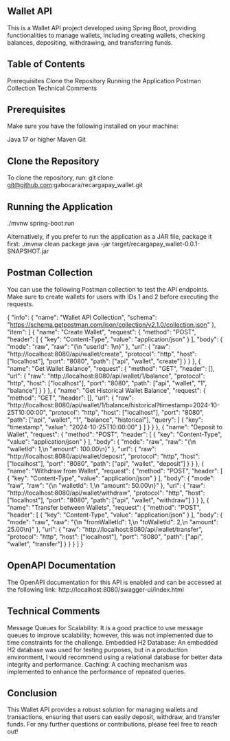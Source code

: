 ## Wallet API

This is a Wallet API project developed using Spring Boot, providing functionalities to manage wallets, including creating wallets, checking balances, depositing, withdrawing, and transferring funds.

## Table of Contents
Prerequisites
Clone the Repository
Running the Application
Postman Collection
Technical Comments

## Prerequisites
Make sure you have the following installed on your machine:

Java 17 or higher
Maven
Git

## Clone the Repository
To clone the repository, run:
git clone git@github.com:gabocara/recargapay_wallet.git

## Running the Application
./mvnw spring-boot:run

Alternatively, if you prefer to run the application as a JAR file, package it first:
./mvnw clean package
java -jar target/recargapay_wallet-0.0.1-SNAPSHOT.jar

## Postman Collection
You can use the following Postman collection to test the API endpoints. Make sure to create wallets for users with IDs 1 and 2 before executing the requests.

{
  "info": {
    "name": "Wallet API Collection",
    "schema": "https://schema.getpostman.com/json/collection/v2.1.0/collection.json"
  },
  "item": [
    {
      "name": "Create Wallet",
      "request": {
        "method": "POST",
        "header": [
          {
            "key": "Content-Type",
            "value": "application/json"
          }
        ],
        "body": {
          "mode": "raw",
          "raw": "{\n    \"userId\": 1\n}"
        },
        "url": {
          "raw": "http://localhost:8080/api/wallet/create",
          "protocol": "http",
          "host": ["localhost"],
          "port": "8080",
          "path": ["api", "wallet", "create"]
        }
      }
    },
    {
      "name": "Get Wallet Balance",
      "request": {
        "method": "GET",
        "header": [],
        "url": {
          "raw": "http://localhost:8080/api/wallet/1/balance",
          "protocol": "http",
          "host": ["localhost"],
          "port": "8080",
          "path": ["api", "wallet", "1", "balance"]
        }
      }
    },
    {
      "name": "Get Historical Wallet Balance",
      "request": {
        "method": "GET",
        "header": [],
        "url": {
          "raw": "http://localhost:8080/api/wallet/1/balance/historical?timestamp=2024-10-25T10:00:00",
          "protocol": "http",
          "host": ["localhost"],
          "port": "8080",
          "path": ["api", "wallet", "1", "balance", "historical"],
          "query": [
            {
              "key": "timestamp",
              "value": "2024-10-25T10:00:00"
            }
          ]
        }
      }
    },
    {
      "name": "Deposit to Wallet",
      "request": {
        "method": "POST",
        "header": [
          {
            "key": "Content-Type",
            "value": "application/json"
          }
        ],
        "body": {
          "mode": "raw",
          "raw": "{\n    \"walletId\": 1,\n    \"amount\": 100.00\n}"
        },
        "url": {
          "raw": "http://localhost:8080/api/wallet/deposit",
          "protocol": "http",
          "host": ["localhost"],
          "port": "8080",
          "path": ["api", "wallet", "deposit"]
        }
      }
    },
    {
      "name": "Withdraw from Wallet",
      "request": {
        "method": "POST",
        "header": [
          {
            "key": "Content-Type",
            "value": "application/json"
          }
        ],
        "body": {
          "mode": "raw",
          "raw": "{\n    \"walletId\": 1,\n    \"amount\": 50.00\n}"
        },
        "url": {
          "raw": "http://localhost:8080/api/wallet/withdraw",
          "protocol": "http",
          "host": ["localhost"],
          "port": "8080",
          "path": ["api", "wallet", "withdraw"]
        }
      }
    },
    {
      "name": "Transfer between Wallets",
      "request": {
        "method": "POST",
        "header": [
          {
            "key": "Content-Type",
            "value": "application/json"
          }
        ],
        "body": {
          "mode": "raw",
          "raw": "{\n    \"fromWalletId\": 1,\n    \"toWalletId\": 2,\n    \"amount\": 25.00\n}"
        },
        "url": {
          "raw": "http://localhost:8080/api/wallet/transfer",
          "protocol": "http",
          "host": ["localhost"],
          "port": "8080",
          "path": ["api", "wallet", "transfer"]
        }
      }
    }
  ]
}

## OpenAPI Documentation
The OpenAPI documentation for this API is enabled and can be accessed at the following link:
http://localhost:8080/swagger-ui/index.html

## Technical Comments
Message Queues for Scalability: It is a good practice to use message queues to improve scalability; however, this was not implemented due to time constraints for the challenge.
Embedded H2 Database: An embedded H2 database was used for testing purposes, but in a production environment, I would recommend using a relational database for better data integrity and performance.
Caching: A caching mechanism was implemented to enhance the performance of repeated queries.

## Conclusion
This Wallet API provides a robust solution for managing wallets and transactions, ensuring that users can easily deposit, withdraw, and transfer funds. For any further questions or contributions, please feel free to reach out!

